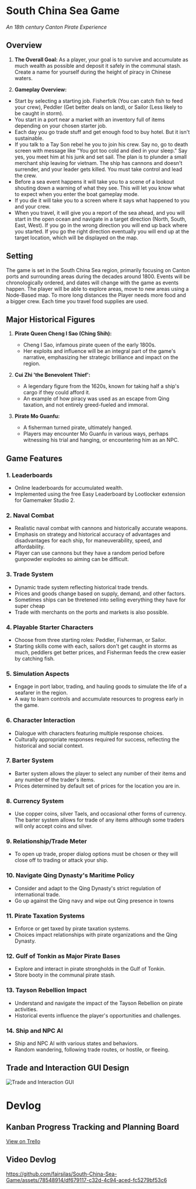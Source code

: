 


# South China Sea Game
*An 18th century Canton Pirate Experience*

## Overview
1. **The Overall Goal:**
As a player, your goal is to survive and accumulate as much wealth as possible and deposit it safely in the communal stash. Create a name for yourself during the height of piracy in Chinese waters.




3. **Gameplay Overview:**
- Start by selecting a starting job. Fisherfolk (You can catch fish to feed your crew), Peddler (Get better deals on land), or Sailor (Less likely to be caught in storm).
- You start in a port near a market with an inventory full of items depending on your chosen starter job.
- Each day you go trade stuff and get enough food to buy hotel. But it isn't sustainable.
- If you talk to a Tay Son rebel he you to join his crew. Say no, go to death screen with message like "You got too cold and died in your sleep." Say yes, you meet him at his junk and set sail. The plan is to plunder a small merchant ship leaving for vietnam. The ship has cannons and doesn't surrender, and your leader gets killed. You must take control and lead the crew.
- Before a sea event happens it will take you to a scene of a lookout shouting down a warning of what they see. This will let you know what to expect when you enter the boat gameplay mode.
- If you die it will take you to a screen where it says what happened to you and your crew.
- When you travel, it will give you a report of the sea ahead, and you will start in the open ocean and navigate in a target direction (North, South, East, West). If you go in the wrong direction you will end up back where you started. If you go the right direction eventually you will end up at the target location, which will be displayed on the map.

## Setting
The game is set in the South China Sea region, primarily focusing on Canton ports and surrounding areas during the decades around 1800. Events will be chronologically ordered, and dates will change with the game as events happen. 
The player will be able to explore areas, move to new areas using a Node-Based map. To more long distances the Player needs more food and a bigger crew. Each time you travel food supplies are used.

## Major Historical Figures
1. **Pirate Queen Cheng I Sao (Ching Shih):**
   - Cheng I Sao, infamous pirate queen of the early 1800s.
   - Her exploits and influence will be an integral part of the game's narrative, emphasizing her strategic brilliance and impact on the region.
   
2. **Cui Zhi 'the Benevolent Thief':**
   - A legendary figure from the 1620s, known for taking half a ship's cargo if they could afford it.
   - An example of how piracy was used as an escape from Qing taxation, and not entirely greed-fueled and immoral.

3. **Pirate Mo Guanfu:**
   - A fisherman turned pirate, ultimately hanged.
   - Players may encounter Mo Guanfu in various ways, perhaps witnessing his trial and hanging, or encountering him as an NPC.

## Game Features

### 1. Leaderboards
   - Online leaderboards for accumulated wealth.
   - Implemented using the free Easy Leaderboard by Lootlocker extension for Gamemaker Studio 2.

### 2. Naval Combat
   - Realistic naval combat with cannons and historically accurate weapons.
   - Emphasis on strategy and historical accuracy of advantages and disadvantages for each ship, for maneuverability, speed, and affordability.
   - Player can use cannons but they have a random period before gunpowder explodes so aiming can be difficult.

### 3. Trade System
   - Dynamic trade system reflecting historical trade trends.
   - Prices and goods change based on supply, demand, and other factors.
   - Sometimes ships can be thretened into selling everything they have for super cheap
   - Trade with merchants on the ports and markets is also possible.

### 4. Playable Starter Characters
   - Choose from three starting roles: Peddler, Fisherman, or Sailor.
   - Starting skills come with each, sailors don't get caught in storms as much, peddlers get better prices, and Fisherman feeds the crew easier by catching fish.

### 5. Simulation Aspects
   - Engage in port labor, trading, and hauling goods to simulate the life of a seafarer in the region.
   - A way to learn controls and accumulate resources to progress early in the game.

### 6. Character Interaction
   - Dialogue with characters featuring multiple response choices.
   - Culturally appropriate responses required for success, reflecting the historical and social context.

### 7. Barter System
   - Barter system allows the player to select any number of their items and any number of the trader's items.
   - Prices determined by default set of prices for the location you are in.

### 8. Currency System
   - Use copper coins, silver Taels, and occasional other forms of currency. The barter system allows for trade of any items although some traders will only accept coins and silver.

### 9. Relationship/Trade Meter
   - To open up trade, proper dialog options must be chosen or they will close off to trading or attack your ship.

### 10. Navigate Qing Dynasty's Maritime Policy
   - Consider and adapt to the Qing Dynasty's strict regulation of international trade.
   - Go up against the Qing navy and wipe out Qing presence in towns

### 11. Pirate Taxation Systems
   - Enforce or get taxed by pirate taxation systems.
   - Choices impact relationships with pirate organizations and the Qing Dynasty.

### 12. Gulf of Tonkin as Major Pirate Bases
   - Explore and interact in pirate strongholds in the Gulf of Tonkin.
   - Store booty in the communal pirate stash.

### 13. Tayson Rebellion Impact
   - Understand and navigate the impact of the Tayson Rebellion on pirate activities.
   - Historical events influence the player's opportunities and challenges.

### 14. Ship and NPC AI
   - Ship and NPC AI with various states and behaviors.
   - Random wandering, following trade routes, or hostile, or fleeing.

## Trade and Interaction GUI Design
![Trade and Interaction GUI](https://github.com/fairsilas/South-China-Sea-Game/assets/78548914/5a1cd6a0-009a-4b4d-a667-26ba0905f5e8)

# Devlog
## Kanban Progress Tracking and Planning Board
[View on Trello](https://trello.com/invite/b/jBClh6PV/ATTI62c029b46cbe234f15bd9bdd77485cb49BF17F04/game-development)

## Video Devlog



https://github.com/fairsilas/South-China-Sea-Game/assets/78548914/df679117-c32d-4c94-aced-fc5279bf53c6





